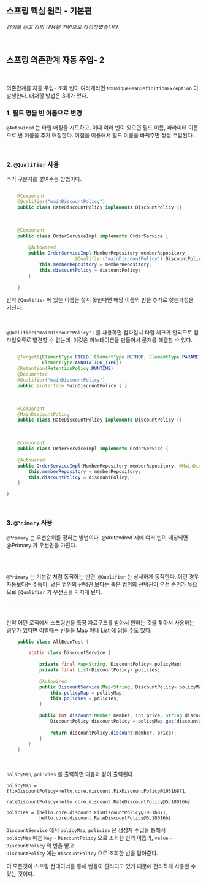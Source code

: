 ## 스프링 핵심 원리 - 기본편
_강의를 듣고 강의 내용을 기반으로 작성하였습니다._

<br>

## 스프링 의존관계 자동 주입- 2

<br>

의존관계를  자동 주입- 조회 빈이 여러개라면 `NoUniqueBeanDefinitionException` 이 발생한다. 대처할 방법은 3개가 있다.


### 1. 필드 명을 빈 이름으로 변경


`@Autowired` 는 타입 매칭을 시도하고, 이때 여러 빈이 있으면 필드 이름, 파라미터 이름으로 빈 이름을 추가
매칭한다. 이점을 이용해서 필드 이름을 바꿔주면 정상 주입된다.

<br>

### 2. `@Qualifier` 사용


추가 구분자를 붙여주는 방법이다. 

```java

    @Component
    @Qualifier("mainDiscountPolicy")
    public class RateDiscountPolicy implements DiscountPolicy {}

```

<br>

```java
    @Component
    public class OrderServiceImpl implements OrderService {
    
        @Autowired
        public OrderServiceImpl(MemberRepository memberRepository, 
                         @Qualifier("mainDiscountPolicy") DiscountPolicy discountPolicy) {
            this.memberRepository = memberRepository;
            this.discountPolicy = discountPolicy;
        }
    
    }
```

만약 `@Qualifier` 에 있는 이름은 찾지 못한다면 해당 이름의 빈을 추가로 찾는과정을 거친다.

<br>

`@Qualifier("mainDiscountPolicy")` 를 사용하면 컴파일시 타입 체크가 안되므로 컴파일오류로 발견할 수 없는데, 이것은 어노테이션을 만들어서 문제를 
해결할 수 있다.

```java

    @Target({ElementType.FIELD, ElementType.METHOD, ElementType.PARAMETER, ElementType.TYPE, 
             ElementType.ANNOTATION_TYPE})
    @Retention(RetentionPolicy.RUNTIME)
    @Documented
    @Qualifier("mainDiscountPolicy")
    public @interface MainDiscountPolicy { }

```

<br>

```java
    @Component
    @MainDiscountPolicy
    public class RateDiscountPolicy implements DiscountPolicy {}

```

<br>

```java
    @Component
    public class OrderServiceImpl implements OrderService {
    
    @Autowired
    public OrderServiceImpl(MemberRepository memberRepository, @MainDiscountPolicy DiscountPolicy discountPolicy) {
        this.memberRepository = memberRepository;
        this.discountPolicy = discountPolicy;
    }

}
```


<br>

### 3. `@Primary` 사용

`@Primary` 는 우선순위를 정하는 방법이다. @Autowired 시에 여러 빈이 매칭되면 @Primary 가 우선권을 가진다.

<br><br>

`@Primary` 는 기본값 처럼 동작하는 반면, `@Qualifier` 는  상세하게 동작한다. 이런 경우 자동보다는 수동이, 넒은 범위의 선택권 보다는 좁은 범위의 
선택권이 우선 순위가 높으므로 `@Qualifier` 가 우선권을 가지게 된다.

<hr>

<br>

만약 어떤 로직에서 스프링빈을 특정 자료구조를 받아서 원하는 것을 찾아서 사용하는 경우가 있다면 이럴때는 빈들을 Map 이나 List 에 담을 수도 있다.

```java
    public class AllBeanTest {

        static class DiscountService {
    
            private final Map<String, DiscountPolicy> policyMap;
            private final List<DiscountPolicy> policies;
    
            @Autowired
            public DiscountService(Map<String, DiscountPolicy> policyMap, List<DiscountPolicy> policies) {
                this.policyMap = policyMap;
                this.policies = policies;
            }
    
            public int discount(Member member, int price, String discountCode) {
                DiscountPolicy discountPolicy = policyMap.get(discountCode);
    
                return discountPolicy.discount(member, price);
            }
        }
    }
```

<br>

`policyMap`, `policies` 를 출력하면 다음과 같이 출력된다.
```
policyMap = {fixDiscountPolicy=hello.core.discount.FixDiscountPolicy@1951b871, 
            rateDiscountPolicy=hello.core.discount.RateDiscountPolicy@5c18016b}
            
policies = [hello.core.discount.FixDiscountPolicy@1951b871, 
            hello.core.discount.RateDiscountPolicy@5c18016b]

```

`DiscountService` 에서 `policyMap`, `policies` 은 생성자 주입을 통해서  
`policyMap` 에는 `key` - `DiscountPolicy` 으로 조회한 빈의 이름과, `value` - `DiscountPolicy` 의 빈을 받고  
`DiscountPolicy` 에는 `DiscountPolicy` 으로 조회한 빈을 담아준다.    

이 모든것이 스프링 컨테이너를 통해 빈들이 관리되고 있기 때문에 편리하게 사용할 수 있는 것이다.



<br><br>


